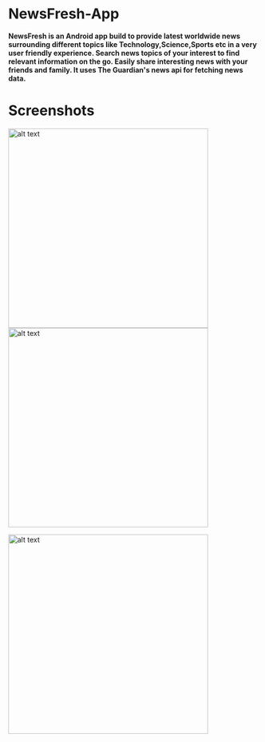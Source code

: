 # NewsFresh-App
**NewsFresh is an Android app build to provide latest worldwide news surrounding different topics like Technology,Science,Sports etc in a very user friendly experience.
Search news topics of your interest to find relevant information on the go.
Easily share interesting news with your friends and family.
It uses The Guardian's news api for fetching news data.**

# Screenshots
<img src="https://user-images.githubusercontent.com/67758318/105570043-ad489b80-5d6c-11eb-98ab-afaf17f51cfd.jpg" alt="alt text" width="400">   <img src="https://user-images.githubusercontent.com/67758318/105570054-bcc7e480-5d6c-11eb-91d8-d91116c92d7f.jpg" alt="alt text" width="400">

<img src="https://user-images.githubusercontent.com/67758318/105570056-c3eef280-5d6c-11eb-818e-1ac3b9a2d6dd.jpg" alt="alt text" width="400">
